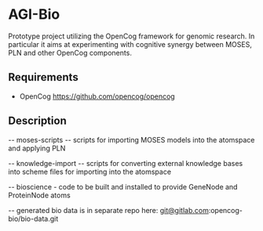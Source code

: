 AGI-Bio
=======

Prototype project utilizing the OpenCog framework for genomic
research. In particular it aims at experimenting with cognitive
synergy between MOSES, PLN and other OpenCog components.

Requirements
------------

- OpenCog https://github.com/opencog/opencog

Description
-----------

-- moses-scripts -- scripts for importing MOSES models into the atomspace
   and applying PLN

-- knowledge-import -- scripts for converting external knowledge bases into
   scheme files for importing into the atomspace

-- bioscience - code to be built and installed to provide GeneNode and ProteinNode atoms

-- generated bio data is in separate repo here: git@gitlab.com:opencog-bio/bio-data.git
